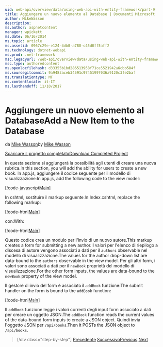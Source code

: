 ```yaml
---
uid: web-api/overview/data/using-web-api-with-entity-framework/part-9
title: Aggiungere un nuovo elemento al Database | Documenti Microsoft
author: MikeWasson
description: 
ms.author: aspnetcontent
manager: wpickett
ms.date: 06/16/2014
ms.topic: article
ms.assetid: 0967c29e-e124-4db0-a788-c45d0ff5aff2
ms.technology: dotnet-webapi
ms.prod: .net-framework
msc.legacyurl: /web-api/overview/data/using-web-api-with-entity-framework/part-9
msc.type: authoredcontent
ms.openlocfilehash: d33355b1bd286513958f71ce5521942a6cbb584f
ms.sourcegitcommit: 9a9483aceb34591c97451997036a9120c3fe2baf
ms.translationtype: MT
ms.contentlocale: it-IT
ms.lasthandoff: 11/10/2017
---
```

<a name="add-a-new-item-to-the-database"></a><span data-ttu-id="e52ac-102">Aggiungere un nuovo elemento al Database</span><span class="sxs-lookup"><span data-stu-id="e52ac-102">Add a New Item to the Database</span></span>
====================
<span data-ttu-id="e52ac-103">da [Mike Wasson](https://github.com/MikeWasson)</span><span class="sxs-lookup"><span data-stu-id="e52ac-103">by [Mike Wasson](https://github.com/MikeWasson)</span></span>

[<span data-ttu-id="e52ac-104">Scaricare il progetto completato</span><span class="sxs-lookup"><span data-stu-id="e52ac-104">Download Completed Project</span></span>](https://github.com/MikeWasson/BookService)

<span data-ttu-id="e52ac-105">In questa sezione si aggiungerà la possibilità agli utenti di creare una nuova rubrica.</span><span class="sxs-lookup"><span data-stu-id="e52ac-105">In this section, you will add the ability for users to create a new book.</span></span> <span data-ttu-id="e52ac-106">In app.js, aggiungere il codice seguente per il modello di visualizzazione:</span><span class="sxs-lookup"><span data-stu-id="e52ac-106">In app.js, add the following code to the view model:</span></span>

[!code-javascript[Main](part-9/samples/sample1.js)]

<span data-ttu-id="e52ac-107">In cshtml, sostituire il markup seguente:</span><span class="sxs-lookup"><span data-stu-id="e52ac-107">In Index.cshtml, replace the following markup:</span></span>

[!code-html[Main](part-9/samples/sample2.html)]

<span data-ttu-id="e52ac-108">con:</span><span class="sxs-lookup"><span data-stu-id="e52ac-108">With:</span></span>

[!code-html[Main](part-9/samples/sample3.html)]

<span data-ttu-id="e52ac-109">Questo codice crea un modulo per l'invio di un nuovo autore.</span><span class="sxs-lookup"><span data-stu-id="e52ac-109">This markup creates a form for submitting a new author.</span></span> <span data-ttu-id="e52ac-110">I valori per l'elenco di riepilogo a discesa di autore vengono associati a dati per il `authors` observable nel modello di visualizzazione.</span><span class="sxs-lookup"><span data-stu-id="e52ac-110">The values for the author drop-down list are data-bound to the `authors` observable in the view model.</span></span> <span data-ttu-id="e52ac-111">Per gli altri form, i valori sono associati a dati per il `newBook` proprietà del modello di visualizzazione.</span><span class="sxs-lookup"><span data-stu-id="e52ac-111">For the other form inputs, the values are data-bound to the `newBook` property of the view model.</span></span>

<span data-ttu-id="e52ac-112">Il gestore di invio del form è associato il `addBook` funzione:</span><span class="sxs-lookup"><span data-stu-id="e52ac-112">The submit handler on the form is bound to the `addBook` function:</span></span>

[!code-html[Main](part-9/samples/sample4.html)]

<span data-ttu-id="e52ac-113">Il `addBook` funzione legge i valori correnti degli input form associato a dati per creare un oggetto JSON.</span><span class="sxs-lookup"><span data-stu-id="e52ac-113">The `addBook` function reads the current values of the data-bound form inputs to create a JSON object.</span></span> <span data-ttu-id="e52ac-114">Quindi invia l'oggetto JSON per `/api/books`.</span><span class="sxs-lookup"><span data-stu-id="e52ac-114">Then it POSTs the JSON object to `/api/books`.</span></span>

>[!div class="step-by-step"]
<span data-ttu-id="e52ac-115">[Precedente](part-8.md)
[Successivo](part-10.md)</span><span class="sxs-lookup"><span data-stu-id="e52ac-115">[Previous](part-8.md)
[Next](part-10.md)</span></span>
